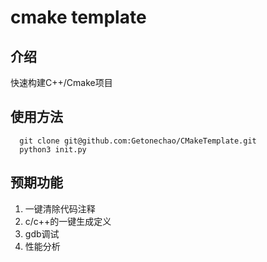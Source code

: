 # cmake template

## 介绍
快速构建C++/Cmake项目

## 使用方法
~~~
  git clone git@github.com:Getonechao/CMakeTemplate.git
  python3 init.py
~~~

## 预期功能
1. 一键清除代码注释
2. c/c++的一键生成定义
3. gdb调试
4. 性能分析